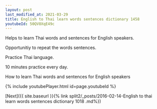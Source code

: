```yaml
---
layout: post
last_modified_at: 2021-03-29
title: English to Thai learn words sentences dictionary 1458 
youtubeId: 50QV8XqE49c
---
```

 
 
Helps to learn Thai words and sentences for English speakers.

Opportunitiy to repeat the words sentences. 

Practice Thai language. 
 
10 minutes practice every day. 
 
How to learn Thai words and sentences for English speakers 
 
{% include youtubePlayer.html id=page.youtubeId %}
 
 
[Next]({{ site.baseurl }}{% link  split2/_posts/2016-02-14-English to thai learn words sentences dictionary 1018 .md%})
 
